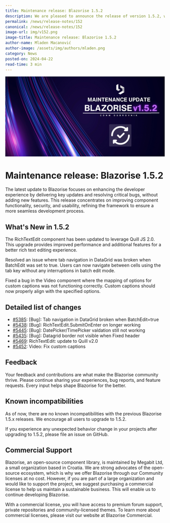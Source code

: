 ```yaml
---
title: Maintenance release: Blazorise 1.5.2
description: We are pleased to announce the release of version 1.5.2, which includes important bug fixes and enhancements. This release focuses on improving stability and addressing key issues identified by our user community.
permalink: /news/release-notes/152
canonical: /news/release-notes/152
image-url: img/v152.png
image-title: Maintenance release: Blazorise 1.5.2
author-name: Mladen Macanović
author-image: /assets/img/authors/mladen.png
category: News
posted-on: 2024-04-22
read-time: 3 min
---
```


![Maintenance release: Blazorise 1.5.2](img/v152.png)

# Maintenance release: Blazorise 1.5.2

The latest update to Blazorise focuses on enhancing the developer experience by delivering key updates and resolving critical bugs, without adding new features. This release concentrates on improving component functionality, security, and usability, refining the framework to ensure a more seamless development process.

## What's New in 1.5.2

The RichTextEdit component has been updated to leverage Quill JS 2.0. This upgrade provides improved performance and additional features for a better rich text editing experience.

Resolved an issue where tab navigation in DataGrid was broken when BatchEdit was set to true. Users can now navigate between cells using the tab key without any interruptions in batch edit mode.

Fixed a bug in the Video component where the mapping of options for custom captions was not functioning correctly. Custom captions should now properly align with the specified options.

## Detailed list of changes

- [#5385](https://github.com/Megabit/Blazorise/issues/5385): [Bug]: Tab navigation in DataGrid broken when BatchEdit=true
- [#5438](https://github.com/Megabit/Blazorise/issues/5438): [Bug]: RichTextEdit.SubmitOnEnter on longer working
- [#5445](https://github.com/Megabit/Blazorise/issues/5445): [Bug]: DatePicker/TimePicker valdation still not working
- [#5435](https://github.com/Megabit/Blazorise/issues/5435): [Bug]: Datagrid border not visible when Fixed header
- [#5469](https://github.com/Megabit/Blazorise/issues/5469): RichTextEdit: update to Quill v2.0
- [#5452](https://github.com/Megabit/Blazorise/issues/5452): Video: Fix custom captions

## Feedback

Your feedback and contributions are what make the Blazorise community thrive. Please continue sharing your experiences, bug reports, and feature requests. Every input helps shape Blazorise for the better.

## Known incompatibilities

As of now, there are no known incompatibilities with the previous Blazorise 1.5.x releases. We encourage all users to upgrade to 1.5.2.

If you experience any unexpected behavior change in your projects after upgrading to 1.5.2, please file an issue on GitHub.

## Commercial Support

Blazorise, an open-source component library, is maintained by Megabit Ltd, a small organization based in Croatia. We are strong advocates of the open-source ecosystem, which is why we offer Blazorise through our Community licenses at no cost. However, if you are part of a large organization and would like to support the project, we suggest purchasing a commercial license to help us maintain a sustainable business. This will enable us to continue developing Blazorise.

With a commercial license, you will have access to premium forum support, private repositories and community-licensed themes. To learn more about commercial licenses, please visit our website at Blazorise Commercial.
